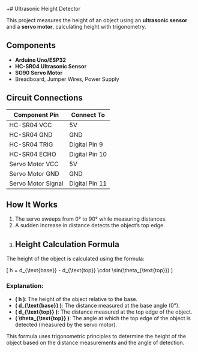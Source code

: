 +# Ultrasonic Height Detector

This project measures the height of an object using an **ultrasonic sensor** and a **servo motor**, calculating height with trigonometry.

## Components
- **Arduino Uno/ESP32**
- **HC-SR04 Ultrasonic Sensor**
- **SG90 Servo Motor**
- Breadboard, Jumper Wires, Power Supply

## Circuit Connections
| **Component Pin** | **Connect To**     |
|--------------------|--------------------|
| HC-SR04 VCC        | 5V                |
| HC-SR04 GND        | GND               |
| HC-SR04 TRIG       | Digital Pin 9     |
| HC-SR04 ECHO       | Digital Pin 10    |
| Servo Motor VCC    | 5V                |
| Servo Motor GND    | GND               |
| Servo Motor Signal | Digital Pin 11    |

## How It Works
1. The servo sweeps from 0° to 90° while measuring distances.
2. A sudden increase in distance detects the object’s top edge.
3. ## Height Calculation Formula

The height of the object is calculated using the formula:

\[
h = d_{\text{base}} - d_{\text{top}} \cdot \sin(\theta_{\text{top}})
\]

### Explanation:
- **\( h \)**: The height of the object relative to the base.
- **\( d_{\text{base}} \)**: The distance measured at the base angle (0°).
- **\( d_{\text{top}} \)**: The distance measured at the top edge of the object.
- **\( \theta_{\text{top}} \)**: The angle at which the top edge of the object is detected (measured by the servo motor).

This formula uses trigonometric principles to determine the height of the object based on the distance measurements and the angle of detection.
